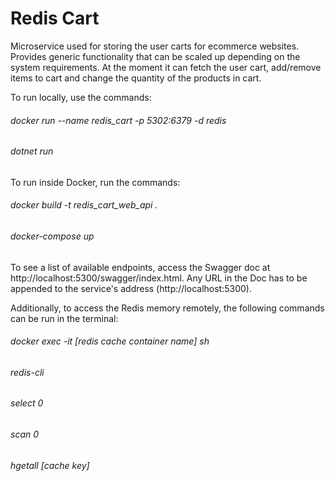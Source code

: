 # Redis Cart

Microservice used for storing the user carts for ecommerce websites. Provides generic functionality that can be scaled up depending on the system requirements. At the moment it can fetch the user cart, add/remove items to cart and change the quantity of the products in cart.

To run locally, use the commands: 
###### docker run --name redis_cart -p 5302:6379 -d redis
###### dotnet run

To run inside Docker, run the commands:
###### docker build -t redis_cart_web_api .
###### docker-compose up

To see a list of available endpoints, access the Swagger doc at http://localhost:5300/swagger/index.html. Any URL in the Doc has to be appended to the service's address (http://localhost:5300).

Additionally, to access the Redis memory remotely, the following commands can be run in the terminal:
###### docker exec -it [redis cache container name] sh
###### redis-cli
###### select 0
###### scan 0
###### hgetall [cache key]
